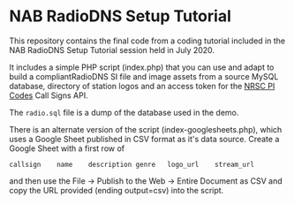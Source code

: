 # NAB RadioDNS Setup Tutorial

This repository contains the final code from a coding tutorial included in the
NAB RadioDNS Setup Tutorial session held in July 2020.

It includes a simple PHP script (index.php) that you can use and adapt to build a
compliantRadioDNS SI file and image assets from a source MySQL database,
directory of station logos and an access token for the
[NRSC PI Codes](https://picodes.nrscstandards.org) Call Signs API.

The `radio.sql` file is a dump of the database used in the demo.

There is an alternate version of the script (index-googlesheets.php), which uses
a Google Sheet published in CSV format as it's data source.
Create a Google Sheet with a first row of

    callsign	name	description	genre	logo_url	stream_url

and then use the File -> Publish to the Web -> Entire Document as CSV and copy
the URL provided (ending output=csv) into the script.
